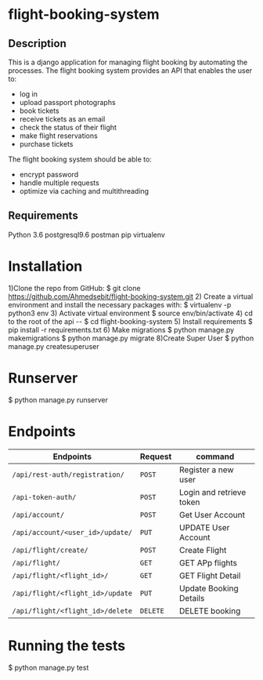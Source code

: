 # flight-booking-system


## Description

This is a django application for managing flight booking by automating the processes. The flight booking system provides an API that enables the user to:
* log in
* upload passport photographs
* book tickets
* receive tickets as an email
* check the status of their flight
* make flight reservations
* purchase tickets

The flight booking system should be able to:
* encrypt password
* handle multiple requests
* optimize via caching and multithreading

## Requirements

Python 3.6
postgresql9.6
postman
pip
virtualenv

# Installation
1)Clone the repo from GitHub:
$ git clone https://github.com/Ahmedsebit/flight-booking-system.git
2) Create a virtual environment and install the necessary packages with:
$ virtualenv -p python3 env
3) Activate virtual environment 
$ source env/bin/activate
4) cd to the root of the api -- 
$ cd flight-booking-system
5) Install requirements
$ pip install -r requirements.txt
6) Make migrations
$ python manage.py makemigrations
$ python manage.py migrate
8)Create Super User
$ python manage.py createsuperuser

# Runserver
$ python manage.py runserver

# Endpoints
| Endpoints                                  | Request| command                 |
| ------------------------------------------ | -------| ------------------------|
| `/api/rest-auth/registration/`             |`POST`  | Register a new user     |
| `/api-token-auth/`                         |`POST`  | Login and retrieve token|
| `/api/account/`                            |`POST`  | Get User Account        |
| `/api/account/<user_id>/update/`           |`PUT`   | UPDATE User Account     |
| `/api/flight/create/`                      |`POST`  | Create Flight           |
| `/api/flight/`                             |`GET`   | GET APp flights         |
| `/api/flight/<flight_id>/`                 |`GET`   | GET Flight Detail       |
| `/api/flight/<flight_id>/update`           |`PUT`   | Update Booking Details  |
| `/api/flight/<flight_id>/delete`           |`DELETE`| DELETE booking          |


# Running the tests
 $ python manage.py test
